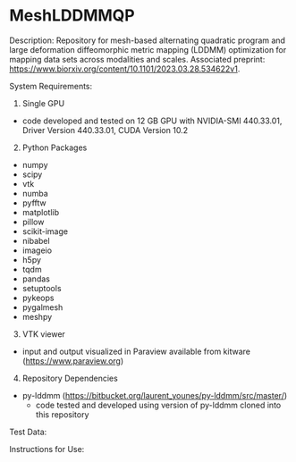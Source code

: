# MeshLDDMMQP

Description: Repository for mesh-based alternating quadratic program and large deformation diffeomorphic metric mapping (LDDMM) optimization for mapping data sets across modalities and scales. Associated preprint: https://www.biorxiv.org/content/10.1101/2023.03.28.534622v1.

System Requirements:
1) Single GPU 
 - code developed and tested on 12 GB GPU with NVIDIA-SMI 440.33.01, Driver Version 440.33.01, CUDA Version 10.2
2) Python Packages
  - numpy
  - scipy
  - vtk
  - numba
  - pyfftw
  - matplotlib
  - pillow
  - scikit-image
  - nibabel
  - imageio
  - h5py
  - tqdm
  - pandas
  - setuptools
  - pykeops
  - pygalmesh
  - meshpy
3) VTK viewer
  - input and output visualized in Paraview available from kitware (https://www.paraview.org) 
4) Repository Dependencies
  - py-lddmm (https://bitbucket.org/laurent_younes/py-lddmm/src/master/)
    * code tested and developed using version of py-lddmm cloned into this repository 

Test Data:

Instructions for Use:

